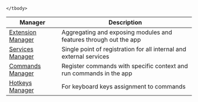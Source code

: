 <table>
    <thead>
        <tr>
            <th>Manager</th>
            <th>Description</th>
        </tr>
    </thead>
    <tbody>
        <tr>
            <td>
                <a href="./extension.md">
                    Extension Manager
                </a>
            </td>
            <td>
                Aggregating and exposing modules and features through out the app
            </td>
        </tr>
        <tr>
            <td>
                <a href="./service.md">
                    Services Manager
                </a>
            </td>
            <td>
                Single point of registration for all internal and external services
            </td>
        </tr>
        <tr>
            <td>
                <a href="./commands.md">
                    Commands Manager
                </a>
            </td>
            <td>
                Register commands with specific context and run commands in the app
            </td>
        </tr>
        <tr>
            <td>
                <a href="./hotkeys.md">
                    Hotkeys Manager
                </a>
            </td>
            <td>
                For keyboard keys assignment to commands
            </td>
        </tr>


    </tbody>
</table>
